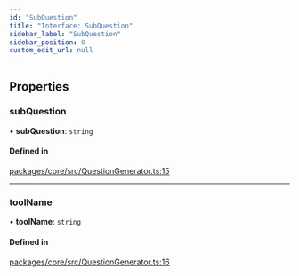 ```yaml
---
id: "SubQuestion"
title: "Interface: SubQuestion"
sidebar_label: "SubQuestion"
sidebar_position: 0
custom_edit_url: null
---
```


## Properties

### subQuestion

• **subQuestion**: `string`

#### Defined in

[packages/core/src/QuestionGenerator.ts:15](https://github.com/run-llama/LlamaIndexTS/blob/d613bbd/packages/core/src/QuestionGenerator.ts#L15)

---

### toolName

• **toolName**: `string`

#### Defined in

[packages/core/src/QuestionGenerator.ts:16](https://github.com/run-llama/LlamaIndexTS/blob/d613bbd/packages/core/src/QuestionGenerator.ts#L16)
